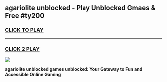 
## agariolite unblocked - Play Unblocked Gmaes & Free #ty200
<h3>
<a href="https://news.freeplayer.one?title=agariolite_unblocked&ref=24F">CLICK TO PLAY</a></h3>
<hr>

<h3>
<a href="https://news.freeplayer.one?title=agariolite_unblocked&ref=24F">CLICK 2 PLAY</a>
  
</h3>

<a href="https://news.freeplayer.one?title=agariolite_unblocked&ref=24F/"><img src="https://clearcache.store/games.png"></a>


**agariolite unblocked games unblocked: Your Gateway to Fun and Accessible Online Gaming**
